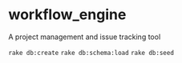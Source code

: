 # workflow_engine
A project management and issue tracking tool

`rake db:create`
`rake db:schema:load`
`rake db:seed`
